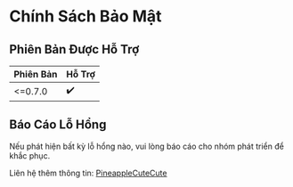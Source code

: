 # Chính Sách Bảo Mật

## Phiên Bản Được Hỗ Trợ

| Phiên Bản | Hỗ Trợ |
| ------- | ------------------ |
| <=0.7.0 | ✔️ |

## Báo Cáo Lỗ Hổng
Nếu phát hiện bất kỳ lỗ hổng nào, vui lòng báo cáo cho nhóm phát triển để khắc phục.

Liên hệ thêm thông tin: [PineappleCuteCute](https://github.com/PineappleCuteCute/RAG-FLOW.git)